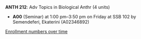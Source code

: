 **ANTH 212**: Adv Topics in Biological Anthr (4 units)

- **A00** (Seminar) at 1:00 pm–3:50 pm on Friday at SSB 102 by Semendeferi, Ekaterini (A02346892)

[Enrollment numbers over time](./ANTH212.tsv)
